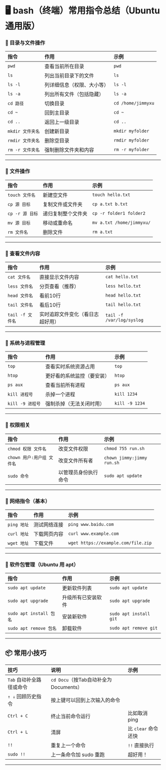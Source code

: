 
# 🖥️  **bash**（终端）常用指令总结（Ubuntu通用版）

### 🔵 目录与文件操作

| 指令 | 作用 | 示例 |
|:-----|:-----|:-----|
| `pwd` | 查看当前所在目录 | `pwd` |
| `ls` | 列出当前目录下的文件 | `ls` |
| `ls -l` | 列详细信息（权限、大小等） | `ls -l` |
| `ls -a` | 列出所有文件（包括隐藏） | `ls -a` |
| `cd 路径` | 切换目录 | `cd /home/jimmyxu` |
| `cd ~` | 回到主目录 | `cd ~` |
| `cd ..` | 返回上一级目录 | `cd ..` |
| `mkdir 文件夹名` | 创建新目录 | `mkdir myfolder` |
| `rmdir 文件夹名` | 删除空目录 | `rmdir myfolder` |
| `rm -r 文件夹名` | 强制删除文件夹和内容 | `rm -r myfolder` |

---

### 🔵 文件操作

| 指令 | 作用 | 示例 |
|:-----|:-----|:-----|
| `touch 文件名` | 新建空文件 | `touch hello.txt` |
| `cp 源 目标` | 复制文件或文件夹 | `cp a.txt b.txt` |
| `cp -r 源 目标` | 递归复制整个文件夹 | `cp -r folder1 folder2` |
| `mv 源 目标` | 移动或重命名 | `mv a.txt /home/jimmyxu/` |
| `rm 文件名` | 删除文件 | `rm a.txt` |

---

### 🔵 查看文件内容

| 指令 | 作用 | 示例 |
|:-----|:-----|:-----|
| `cat 文件名` | 直接显示文件内容 | `cat hello.txt` |
| `less 文件名` | 分页查看（推荐） | `less hello.txt` |
| `head 文件名` | 看前10行 | `head hello.txt` |
| `tail 文件名` | 看后10行 | `tail hello.txt` |
| `tail -f 文件名` | 实时追踪文件变化（看日志超好用） | `tail -f /var/log/syslog` |

---

### 🔵 系统与进程管理

| 指令 | 作用 | 示例 |
|:-----|:-----|:-----|
| `top` | 查看实时系统资源占用 | `top` |
| `htop` | 更好看的系统监控（要安装） | `htop` |
| `ps aux` | 查看当前所有进程 | `ps aux` |
| `kill 进程号` | 杀掉一个进程 | `kill 1234` |
| `kill -9 进程号` | 强制杀掉（无法关闭时用） | `kill -9 1234` |

---

### 🔵 权限相关

| 指令 | 作用 | 示例 |
|:-----|:-----|:-----|
| `chmod 权限 文件名` | 改变文件权限 | `chmod 755 run.sh` |
| `chown 用户:用户组 文件名` | 改变文件所有者 | `chown jimmy:jimmy run.sh` |
| `sudo 命令` | 以管理员身份执行命令 | `sudo apt update` |

---

### 🔵 网络指令（基本）

| 指令 | 作用 | 示例 |
|:-----|:-----|:-----|
| `ping 地址` | 测试网络连接 | `ping www.baidu.com` |
| `curl 地址` | 下载网页内容 | `curl www.example.com` |
| `wget 地址` | 下载文件 | `wget https://example.com/file.zip` |

---

### 🔵 软件包管理（Ubuntu 用 apt）

| 指令 | 作用 | 示例 |
|:-----|:-----|:-----|
| `sudo apt update` | 更新软件列表 | `sudo apt update` |
| `sudo apt upgrade` | 升级所有已安装软件 | `sudo apt upgrade` |
| `sudo apt install 包名` | 安装新软件 | `sudo apt install git` |
| `sudo apt remove 包名` | 卸载软件 | `sudo apt remove git` |

---

## 📦 常用小技巧

| 技巧 | 说明 | 示例 |
|:-----|:-----|:-----|
| `Tab` 自动补全路径或命令 | `cd Docu`（按Tab自动补全为 Documents） |
| `↑ ↓` 回顾历史指令 | 按上键可以回到上次输入的命令 |
| `Ctrl + C` | 终止当前命令运行 | 比如取消 ping |
| `Ctrl + L` | 清屏 | 比 `clear` 命令还快 |
| `!!` | 重复上一个命令 | `!!` 直接执行 |
| `sudo !!` | 上一条命令加 sudo 重跑 | 超好用！ |

---

